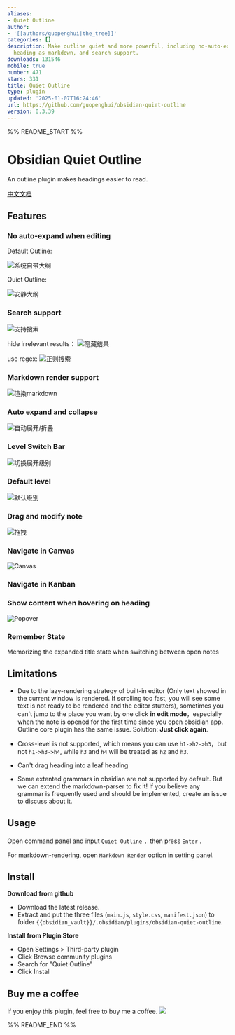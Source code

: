 ```yaml
---
aliases:
- Quiet Outline
author:
- '[[authors/guopenghui|the_tree]]'
categories: []
description: Make outline quiet and more powerful, including no-auto-expand, rendering
  heading as markdown, and search support.
downloads: 131546
mobile: true
number: 471
stars: 331
title: Quiet Outline
type: plugin
updated: '2025-01-07T16:24:46'
url: https://github.com/guopenghui/obsidian-quiet-outline
version: 0.3.39
---
```


%% README_START %%

# Obsidian Quiet Outline

An outline plugin makes headings easier to read.

[中文文档](https://github.com/guopenghui/obsidian-quiet-outline/blob/master/README-CN.md)

## Features

### No auto-expand when editing

Default Outline: 

![系统自带大纲](https://raw.githubusercontent.com/guopenghui/obsidian-quiet-outline/master/public/notquiet.gif)

Quiet Outline: 

![安静大纲](https://raw.githubusercontent.com/guopenghui/obsidian-quiet-outline/master/public/quiet.gif)


### Search support

![支持搜索](https://raw.githubusercontent.com/guopenghui/obsidian-quiet-outline/master/public/search.gif)

hide irrelevant results：
![隐藏结果](https://raw.githubusercontent.com/guopenghui/obsidian-quiet-outline/master/public/hide_irrelevant.gif)

use regex:
![正则搜索](https://raw.githubusercontent.com/guopenghui/obsidian-quiet-outline/master/public/regex_search.gif)


### Markdown render support

![渲染markdown](https://raw.githubusercontent.com/guopenghui/obsidian-quiet-outline/master/public/markdown.gif)

### Auto expand and collapse

![自动展开/折叠](https://raw.githubusercontent.com/guopenghui/obsidian-quiet-outline/master/public/auto_expand.gif)

### Level Switch Bar

![切换展开级别](https://raw.githubusercontent.com/guopenghui/obsidian-quiet-outline/master/public/switch.gif)


### Default level
![默认级别](https://raw.githubusercontent.com/guopenghui/obsidian-quiet-outline/master/public/default-level.gif)


### Drag and modify note
![拖拽](https://raw.githubusercontent.com/guopenghui/obsidian-quiet-outline/master/public/drag.gif)


### Navigate in Canvas
![Canvas](https://raw.githubusercontent.com/guopenghui/obsidian-quiet-outline/master/public/nav_in_canvas.gif)

### Navigate in Kanban

### Show content when hovering on heading
![Popover](https://raw.githubusercontent.com/guopenghui/obsidian-quiet-outline/master/public/popover.gif)


### Remember State
Memorizing the expanded title state when switching between open notes


## Limitations

+ Due to the lazy-rendering strategy of built-in editor (Only text showed in the current window is rendered. If scrolling too fast, you will see some text is not ready to be rendered and  the editor stutters), sometimes you can't jump to the place you want by one click **in edit mode**，especially when the note is opened for the first time since you open obsidian app.    Outline core plugin has the same issue.  Solution: **Just click again**.

+ Cross-level is not supported, which means you can use `h1->h2->h3`，but not `h1->h3->h4`, while `h3` and `h4` will be treated as `h2` and `h3`. 

+ Can't drag heading into a leaf heading

+ Some extented grammars in obsidian are not supported by default. But we can extend the markdown-parser to fix it! If you believe any grammar is frequently used and should be implemented, create an issue to discuss about it.


## Usage

Open command panel and input `Quiet Outline` ，then press `Enter` . 

For markdown-rendering, open `Markdown Render` option in setting panel.



## Install

**Download from github**
   + Download the latest release. 
   + Extract and put the three files (`main.js`, `style.css`, `manifest.json`) to folder `{{obsidian_vault}}/.obsidian/plugins/obsidian-quiet-outline`.

**Install from Plugin Store**
+ Open Settings > Third-party plugin
+ Click Browse community plugins
+ Search for "Quiet Outline"
+ Click Install

## Buy me a coffee
If you enjoy this plugin, feel free to buy me a coffee.
<a href="https://www.buymeacoffee.com/thtree"><img src="https://img.buymeacoffee.com/button-api/?text=Buy me a coffee&emoji=&slug=thtree&button_colour=40DCA5&font_colour=ffffff&font_family=Cookie&outline_colour=000000&coffee_colour=FFDD00" /></a>

%% README_END %%